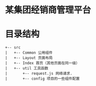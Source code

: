 # 某集团经销商管理平台

# 目录结构

```
+-- src
|   +-- Common 公用组件
|   +-- Layout 页面布局
|   +-- Index 首页（其他页面在同一级）
|   +-- util 工具函数
|       +-- request.js 网络请求.
|       +-- config 项目的一些组件配置
```
